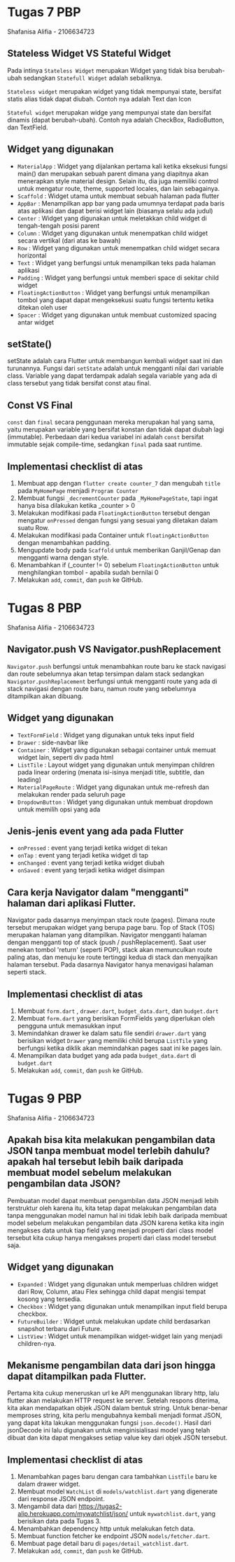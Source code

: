 # Tugas 7 PBP
Shafanisa Alifia - 2106634723
## Stateless Widget VS Stateful Widget 
Pada intinya `Stateless Widget` merupakan Widget yang tidak bisa berubah-ubah sedangkan `Statefull Widget` adalah sebaliknya.

`Stateless widget` merupakan widget yang tidak mempunyai state, bersifat statis alias tidak dapat diubah. Contoh nya adalah Text dan Icon

`Stateful widget` merupakan widge yang mempunyai state dan bersifat dinamis (dapat berubah-ubah). Contoh nya adalah CheckBox, RadioButton, dan TextField.
## Widget yang digunakan
- `MaterialApp` : Widget yang dijalankan pertama kali ketika eksekusi fungsi main() dan merupakan sebuah parent dimana yang diapitnya akan menerapkan style material design. Selain itu, dia juga memiliki control untuk mengatur route, theme, supported locales, dan lain sebagainya.
- `Scaffold` : Widget utama untuk membuat sebuah halaman pada flutter
- `AppBar` : Menampilkan app bar yang pada umumnya terdapat pada baris atas aplikasi dan dapat berisi widget lain (biasanya selalu ada judul)
- `Center` : Widget yang digunakan untuk meletakkan child widget di tengah-tengah posisi parent
- `Column` : Widget yang digunakan untuk menempatkan child widget secara vertikal (dari atas ke bawah)
- `Row` : Widget yang digunakan untuk menempatkan child widget secara horizontal
- `Text` : Widget yang berfungsi untuk menampilkan teks pada halaman aplikasi
- `Padding` : Widget yang berfungsi untuk memberi space di sekitar child widget
- `FloatingActionButton` : Widget yang berfungsi untuk menampilkan tombol yang dapat dapat mengeksekusi suatu fungsi tertentu ketika ditekan oleh user
- `Spacer` : Widget yang digunakan untuk membuat customized spacing antar widget

## setState()
setState adalah cara Flutter untuk membangun kembali widget saat ini dan turunannya. Fungsi dari `setState` adalah untuk mengganti nilai dari variable class. Variable yang dapat terdampak adalah segala variable yang ada di class tersebut yang tidak bersifat const atau final. 

## Const VS Final
`const` dan `final` secara penggunaan mereka merupakan hal yang sama, yaitu merupakan variable yang bersifat konstan dan tidak dapat diubah lagi (immutable). Perbedaan dari kedua variabel ini adalah `const` bersifat immutable sejak compile-time, sedangkan `final` pada saat runtime.

## Implementasi checklist di atas
1. Membuat app dengan `flutter create counter_7` dan mengubah `title` pada `MyHomePage` menjadi `Program Counter`
2. Membuat fungsi `_decrementCounter` pada `_MyHomePageState`, tapi ingat hanya bisa dilakukan ketika _counter > 0
3. Melakukan modifikasi pada `FloatingActionButton` tersebut dengan mengatur `onPressed` dengan fungsi yang sesuai yang diletakan dalam suatu Row.
4. Melakukan modifikasi pada Container untuk `floatingActionButton` dengan menambahkan padding.
5. Mengupdate body pada `Scaffold` untuk memberikan Ganjil/Genap dan mengganti warna dengan style.
6. Menambahkan if (_counter != 0) sebelum `FloatingActionButton` untuk menghilangkan tombol - apabila sudah bernilai 0
7. Melakukan `add`, `commit`, dan `push` ke GitHub.

# Tugas 8 PBP
Shafanisa Alifia - 2106634723

## Navigator.push VS Navigator.pushReplacement
`Navigator.push` berfungsi untuk menambahkan route baru ke stack navigasi dan route sebelumnya akan tetap tersimpan dalam stack sedangkan `Navigator.pushReplacement` berfungsi untuk mengganti route yang ada di stack navigasi dengan route baru, namun route yang sebelumnya ditampilkan akan dibuang.
 
## Widget yang digunakan
- `TextFormField` : Widget yang digunakan untuk teks input field
- `Drawer` : side-navbar like
- `Container` : Widget yang digunakan sebagai container untuk memuat widget lain, seperti div pada html
- `ListTile` : Layout widget yang digunakan untuk menyimpan children pada linear ordering (menata isi-isinya menjadi title, subtitle, dan leading)
- `MaterialPageRoute` : Widget yang digunakan untuk me-refresh dan melakukan render pada seluruh page
- `DropdownButton` : Widget yang digunakan untuk membuat dropdown untuk memilih opsi yang ada

## Jenis-jenis event yang ada pada Flutter
- `onPressed` : event yang terjadi ketika widget di tekan
- `onTap` : event yang terjadi ketika widget di tap
- `onChanged` : event yang terjadi ketika widget diubah
- `onSaved` : event yang terjadi ketika widget disimpan
 
## Cara kerja Navigator dalam "mengganti" halaman dari aplikasi Flutter.
Navigator pada dasarnya menyimpan stack route (pages). Dimana route tersebut merupakan widget yang berupa page baru. Top of Stack (TOS) merupakan halaman yang ditampilkan. Navigator mengganti halaman dengan mengganti top of stack (push / pushReplacement). Saat user menekan tombol 'return' (seperti POP), stack akan memunculkan route paling atas, dan menuju ke route tertinggi kedua di stack dan menyajikan halaman tersebut. Pada dasarnya Navigator hanya menavigasi halaman seperti stack.

## Implementasi checklist di atas
1. Membuat `form.dart` , `drawer.dart`, `budget_data.dart`, dan `budget.dart`
2. Membuat `form.dart` yang berisikan FormFields yang diperlukan oleh pengguna untuk memasukkan input
3. Memindahkan drawer ke dalam satu file sendiri `drawer.dart` yang berisikan widget `Drawer` yang memiliki child berupa `ListTile` yang berfungsi ketika diklik akan memindahkan pages saat ini ke pages lain.
4. Menampilkan data budget yang ada pada `budget_data.dart` di `budget.dart` 
5. Melakukan `add`, `commit`, dan `push` ke GitHub.

# Tugas 9 PBP
Shafanisa Alifia - 2106634723

## Apakah bisa kita melakukan pengambilan data JSON tanpa membuat model terlebih dahulu? apakah hal tersebut lebih baik daripada membuat model sebelum melakukan pengambilan data JSON?
Pembuatan model dapat membuat pengambilan data JSON menjadi lebih terstruktur oleh karena itu, kita tetap dapat melakukan pengambilan data tanpa menggunakan model namun hal ini tidak lebih baik daripada membuat model sebelum melakukan pengambilan data JSON karena ketika kita ingin mengakses data untuk tiap field yang menjadi properti dari class model tersebut kita cukup hanya mengakses properti dari class model tersebut saja.

## Widget yang digunakan
- `Expanded` : Widget yang digunakan untuk memperluas children widget dari Row, Column, atau Flex sehingga child dapat mengisi tempat kosong yang tersedia.
- `Checkbox` : Widget yang digunakan untuk menampilkan input field berupa checkbox.
- `FutureBuilder` : Widget untuk melakukan update child berdasarkan snapshot terbaru dari Future.
- `ListView` : Widget untuk menampilkan widget-widget lain yang menjadi children-nya.

## Mekanisme pengambilan data dari json hingga dapat ditampilkan pada Flutter.
Pertama kita cukup meneruskan url ke API menggunakan library http, lalu flutter akan melakukan HTTP request ke server. Setelah respons diterima, kita akan mendapatkan objek JSON dalam bentuk string. Untuk benar-benar memproses string, kita perlu mengubahnya kembali menjadi format JSON, yang dapat kita lakukan menggunakan fungsi `json.decode()`. Hasil dari jsonDecode ini lalu digunakan untuk menginisialisasi model yang telah dibuat dan kita dapat mengakses setiap value key dari objek JSON tersebut.

## Implementasi checklist di atas
1. Menambahkan pages baru dengan cara tambahkan `ListTile` baru ke dalam drawer widget.
2. Membuat model `WatchList` di `models/watchlist.dart` yang digenerate dari response JSON endpoint.
3. Mengambil data dari https://tugas2-alip.herokuapp.com/mywatchlist/json/ untuk `mywatchlist.dart`, yang berisikan data pada Tugas 3. 
4. Menambahkan dependency http untuk melakukan fetch data.
5. Membuat function fetcher ke endpoint JSON `models/fetcher.dart`.
6. Membuat page detail baru di `pages/detail_watchlist.dart`.
7. Melakukan `add`, `commit`, dan `push` ke GitHub.
